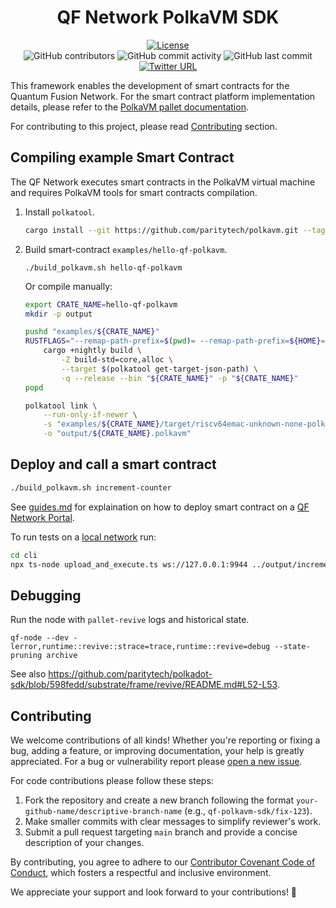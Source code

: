<div align="center">

# QF Network PolkaVM SDK

[![License](https://img.shields.io/github/license/QuantumFusion-network/qf-solochain?color=green)](https://github.com/QuantumFusion-network/qf-polkavm-sdk/blob/main/LICENSE)
<br>
![GitHub contributors](https://img.shields.io/github/contributors/QuantumFusion-network/qf-polkavm-sdk)
![GitHub commit activity](https://img.shields.io/github/commit-activity/m/QuantumFusion-network/qf-polkavm-sdk)
![GitHub last commit](https://img.shields.io/github/last-commit/QuantumFusion-network/qf-polkavm-sdk)
<br>
[![Twitter URL](https://img.shields.io/twitter/follow/QuantumFusion_?style=social)](https://x.com/QuantumFusion_)

</div>

This framework enables the development of smart contracts for the Quantum Fusion Network. For the smart contract platform implementation details, please refer to the [PolkaVM pallet documentation](https://github.com/QuantumFusion-network/spec/blob/main/docs/PolkaVM/polkavm_pallet.md).

For contributing to this project, please read [Contributing](#contributing) section.

## Compiling example Smart Contract

The QF Network executes smart contracts in the PolkaVM virtual machine and requires PolkaVM tools for smart contracts compilation.

1. Install `polkatool`.

    ```bash
    cargo install --git https://github.com/paritytech/polkavm.git --tag v0.21.0 polkatool
    ```

1. Build smart-contract `examples/hello-qf-polkavm`.

    ```console
    ./build_polkavm.sh hello-qf-polkavm
    ```

    Or compile manually:
    ```bash
    export CRATE_NAME=hello-qf-polkavm
    mkdir -p output

    pushd "examples/${CRATE_NAME}"
    RUSTFLAGS="--remap-path-prefix=$(pwd)= --remap-path-prefix=${HOME}=~" \
        cargo +nightly build \
            -Z build-std=core,alloc \
            --target $(polkatool get-target-json-path) \
            -q --release --bin "${CRATE_NAME}" -p "${CRATE_NAME}"
    popd

    polkatool link \
        --run-only-if-newer \
        -s "examples/${CRATE_NAME}/target/riscv64emac-unknown-none-polkavm/release/${CRATE_NAME}" \
        -o "output/${CRATE_NAME}.polkavm"
    ```

## Deploy and call a smart contract

```bash
./build_polkavm.sh increment-counter
```

See [guides.md](guides.md) for explaination on how to deploy smart contract on a [QF Network Portal](https://portal.qfnetwork.xyz/).

To run tests on a [local network](https://github.com/QuantumFusion-network/qf-solochain/blob/main/zombienet/README.md) run:
```bash
cd cli
npx ts-node upload_and_execute.ts ws://127.0.0.1:9944 ../output/increment-counter.polkavm
```

## Debugging

Run the node with `pallet-revive` logs and historical state.

```console
qf-node --dev -lerror,runtime::revive::strace=trace,runtime::revive=debug --state-pruning archive
```

See also <https://github.com/paritytech/polkadot-sdk/blob/598fedd/substrate/frame/revive/README.md#L52-L53>.

## Contributing

We welcome contributions of all kinds! Whether you're reporting or fixing a bug, adding a feature, or improving
documentation, your help is greatly appreciated. For a bug or vulnerability report please [open a new issue](https://github.com/QuantumFusion-network/qf-polkavm-sdk/issues).

For code contributions please follow these steps:

1. Fork the repository and create a new branch following the format `your-github-name/descriptive-branch-name` (e.g., `qf-polkavm-sdk/fix-123`).
2. Make smaller commits with clear messages to simplify reviewer's work.
3. Submit a pull request targeting `main` branch and provide a concise description of your changes.

By contributing, you agree to adhere to our [Contributor Covenant Code of Conduct](./CODE_OF_CONDUCT.md), which fosters
a respectful and inclusive environment.

We appreciate your support and look forward to your contributions! 🚀
